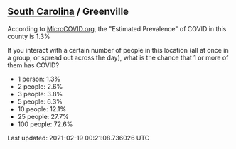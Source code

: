 
## [South Carolina](/united-states/south-carolina) / Greenville

According to [MicroCOVID.org](http://microcovid.org),
the "Estimated Prevalence" of COVID in this county is 1.3%

If you interact with a certain number of people in this location
(all at once in a group, or spread out across the day), what is the chance that
1 or more of them has COVID?

- 1 person: 1.3%
- 2 people: 2.6%
- 3 people: 3.8%
- 5 people: 6.3%
- 10 people: 12.1%
- 25 people: 27.7%
- 100 people: 72.6%

Last updated: 2021-02-19 00:21:08.736026 UTC
